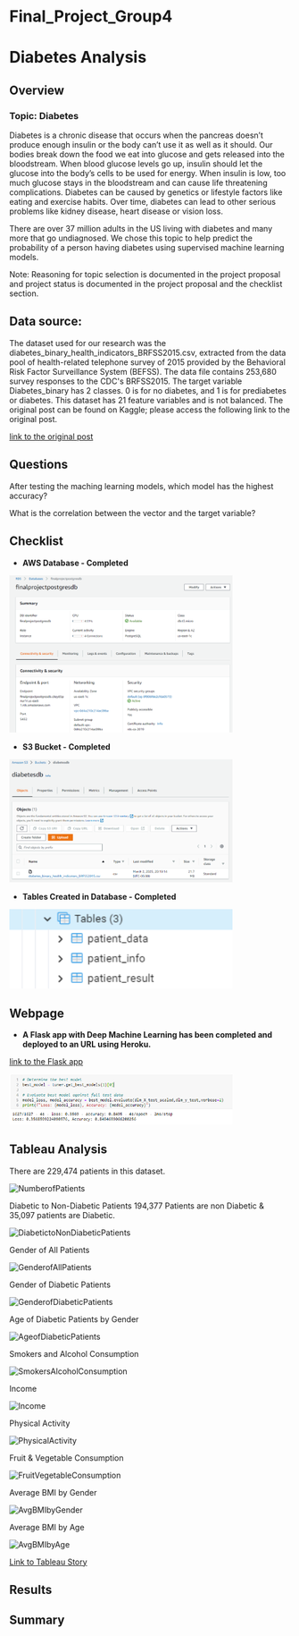 # Final_Project_Group4

# Diabetes Analysis

## Overview
### Topic: Diabetes  
Diabetes is a chronic disease that occurs when the pancreas doesn’t produce enough insulin or the body can’t use it as well as it should. Our bodies break down the food we eat into glucose and gets released into the bloodstream. When blood glucose levels go up, insulin should let the glucose into the body’s cells to be used for energy. When insulin is low, too much glucose stays in the bloodstream and can cause life threatening complications. Diabetes can be caused by genetics or lifestyle factors like eating and exercise habits. Over time, diabetes can lead to other serious problems like kidney disease, heart disease or vision loss.  

There are over 37 million adults in the US living with diabetes and many more that go undiagnosed. We chose this topic to help predict the probability of a person having diabetes using supervised machine learning models.

Note: Reasoning for topic selection is documented in the project proposal and project status is documented in the project proposal and the checklist section. 

## Data source: 

The dataset used for our research was the diabetes_binary_health_indicators_BRFSS2015.csv, extracted from the data pool of health-related telephone survey of 2015 provided by the Behavioral Risk Factor Surveillance System (BEFSS). The data file contains 253,680 survey responses to the CDC's BRFSS2015. The target variable Diabetes_binary has 2 classes. 0 is for no diabetes, and 1 is for prediabetes or diabetes. This dataset has 21 feature variables and is not balanced. The original post can be found on Kaggle; please access the following link to the original post.

[link to the original post](https://www.kaggle.com/datasets/alexteboul/diabetes-health-indicators-dataset)

## Questions 
After testing the maching learning models, which model has the highest accuracy? 

What is the correlation between the vector and the target variable? 

## Checklist

   * __AWS Database - Completed__
   <img src="Images/Database.PNG" width=400> 

   * __S3 Bucket - Completed__
   <img src="Images/S3_bucket.PNG" width=400> 

   * __Tables Created in Database - Completed__
   <img src="Images/Tables.PNG" width=400> 

   
## Webpage
   
   * __A Flask app with Deep Machine Learning has been completed and deployed to an URL using Heroku.__
   
   [link to the Flask app](https://diabetes-model.herokuapp.com/)
   
   <img src="Images/best_dml_model_by_keras_tuner.PNG" width=400>    

## Tableau Analysis

There are 229,474 patients in this dataset. 

![NumberofPatients](https://user-images.githubusercontent.com/115032384/224593519-e49babfe-c817-4113-b8a0-4088b1fa34e8.png)


Diabetic to Non-Diabetic Patients
194,377 Patients are non Diabetic & 35,097 patients are Diabetic.

![DiabetictoNonDiabeticPatients](https://user-images.githubusercontent.com/115032384/225773453-4dbb5714-a1dc-473e-be0f-ae13e31208d6.png)


Gender of All Patients 

![GenderofAllPatients](https://user-images.githubusercontent.com/115032384/225773817-7ea078ae-ed36-4803-9fd3-e36e00152e58.png)


Gender of Diabetic Patients 

![GenderofDiabeticPatients](https://user-images.githubusercontent.com/115032384/225773833-31e06d92-a619-4618-a9ee-ad6eafb8d081.png)


Age of Diabetic Patients by Gender

![AgeofDiabeticPatients](https://user-images.githubusercontent.com/115032384/225773864-94730b88-0aaf-4b3e-989e-9c1e969cef0b.png)


Smokers and Alcohol Consumption

![SmokersAlcoholConsumption](https://user-images.githubusercontent.com/115032384/225178930-4b6a13b5-4fdc-4696-9d08-d1117ed6b623.png)

Income 

![Income](https://user-images.githubusercontent.com/115032384/225179717-70abd8e2-6f03-4553-ab40-484341965503.png)


Physical Activity 

![PhysicalActivity](https://user-images.githubusercontent.com/115032384/225179420-8d7370eb-302b-45b9-b77a-b882014d7e45.png)


Fruit & Vegetable Consumption

![FruitVegetableConsumption](https://user-images.githubusercontent.com/115032384/225179305-ca6a55f4-1e96-44cf-8798-fd428a833f7c.png)


Average BMI by Gender 

![AvgBMIbyGender](https://user-images.githubusercontent.com/115032384/225774978-a57c4b46-e462-452f-a2ee-1914a35dea1d.png)


Average BMI by Age 

![AvgBMIbyAge](https://user-images.githubusercontent.com/115032384/225774955-e3ee5e57-84a0-430e-bec5-6f21b526b51e.png)


[Link to Tableau Story](https://public.tableau.com/views/Diabetes_Analysis_16786693958130/DiabetesAnalysisStory?:language=en-US&publish=yes&:display_count=n&:origin=viz_share_link)

## Results 

## Summary 
